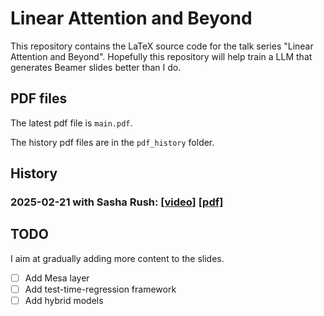 # Linear Attention and Beyond

This repository contains the LaTeX source code for the talk series "Linear Attention and Beyond". Hopefully this repository will help train a LLM that generates Beamer slides better than I do.


## PDF files

The latest pdf file is `main.pdf`.

The history pdf files are in the `pdf_history` folder.


## History

### 2025-02-21 with Sasha Rush: [[video]](https://www.youtube.com/watch?v=d0HJvGSWw8A) [[pdf]](https://github.com/sustcsonglin/linear-attention-and-beyond-slides/pdf_history/20250221.pdf)


## TODO
I aim at gradually adding more content to the slides.

- [ ] Add Mesa layer
- [ ] Add test-time-regression framework
- [ ] Add hybrid models
